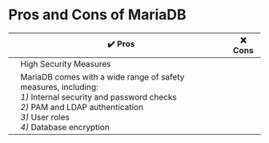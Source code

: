 # Pros and Cons of MariaDB
|   | ✔️ Pros | ❌ Cons  |
|---|----------|-----------|
|   | High Security Measures |    |
|   | MariaDB comes with a wide range of safety measures, including: <br/> *1)* Internal security and password checks <br/> *2)* PAM and LDAP authentication <br/> *3)* User roles <br/> *4)* Database encryption|     |
